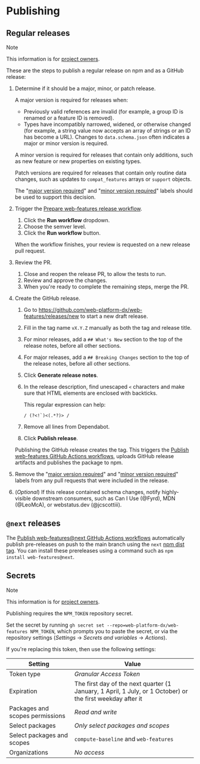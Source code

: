# Publishing

## Regular releases

> [!NOTE]
> This information is for [project owners](../GOVERNANCE.md#roles-and-responsibilities).

These are the steps to publish a regular release on npm and as a GitHub release:

1. Determine if it should be a major, minor, or patch release.

   A major version is required for releases when:

   - Previously valid references are invalid (for example, a group ID is renamed or a feature ID is removed).
   - Types have incompatibly narrowed, widened, or otherwise changed (for example, a string value now accepts an array of strings or an ID has become a URL). Changes to `data.schema.json` often indicates a major or minor version is required.

   A minor version is required for releases that contain only additions, such as new feature or new properties on existing types.

   Patch versions are required for releases that contain only routine data changes, such as updates to `compat_features` arrays or `support` objects.

   The "[major version required][major-version]" and "[minor version required][minor-version]" labels should be used to support this decision.

1. Trigger the [Prepare web-features release workflow](https://github.com/web-platform-dx/web-features/actions/workflows/prepare_release.yml).

   1. Click the **Run workflow** dropdown.
   1. Choose the semver level.
   1. Click the **Run workflow** button.

   When the workflow finishes, your review is requested on a new release pull request.

1. Review the PR.

   1. Close and reopen the release PR, to allow the tests to run.
   1. Review and approve the changes.
   1. When you're ready to complete the remaining steps, merge the PR.

1. Create the GitHub release.

   1. Go to https://github.com/web-platform-dx/web-features/releases/new to start a new draft release.
   1. Fill in the tag name `vX.Y.Z` manually as both the tag and release title.
   1. For minor releases, add a `## What's New` section to the top of the release notes, before all other sections.
   1. For major releases, add a `## Breaking Changes` section to the top of the release notes, before all other sections.
   1. Click **Generate release notes**.
   1. In the release description, find unescaped `<` characters and make sure that HTML elements are enclosed with backticks.

      This regular expression can help:

      ```regex
      / (?<!`)<(.*?)> /
      ```

   1. Remove all lines from Dependabot.
   1. Click **Publish release**.

   Publishing the GitHub release creates the tag. This triggers the [Publish web-features GitHub Actions workflows](https://github.com/web-platform-dx/web-features/blob/main/.github/workflows/publish_web-features.yml), uploads GitHub release artifacts and publishes the package to npm.

1. Remove the "[major version required][major-version]" and "[minor version required][minor-version]" labels from any pull requests that were included in the release.

1. (_Optional_) If this release contained schema changes, notify highly-visible downstream consumers, such as Can I Use (@Fyrd), MDN (@LeoMcA), or webstatus.dev (@jcscottiii).

[major-version]: https://github.com/web-platform-dx/web-features/pulls?q=is%3Apr+is%3Amerged+label%3A%22major+version+required%22+sort%3Aupdated-desc
[minor-version]: https://github.com/web-platform-dx/web-features/pulls?q=is%3Apr+is%3Amerged+label%3A%22minor+version+required%22+sort%3Aupdated-desc

## `@next` releases

The [Publish web-features@next GitHub Actions workflows](https://github.com/web-platform-dx/web-features/blob/main/.github/workflows/publish_next_web-features.yml) automatically publish pre-releases on push to the main branch using the `next` [npm dist tag](https://docs.npmjs.com/adding-dist-tags-to-packages).
You can install these prereleases using a command such as `npm install web-features@next`.

## Secrets

> [!NOTE]
> This information is for [project owners](../GOVERNANCE.md#roles-and-responsibilities).

Publishing requires the `NPM_TOKEN` repository secret.

Set the secret by running `gh secret set --repo=web-platform-dx/web-features NPM_TOKEN`,
which prompts you to paste the secret,
or via the repository settings (_Settings_ → _Secrets and variables_ → _Actions_).

If you're replacing this token, then use the following settings:

| Setting                         | Value                                                                                                      |
| ------------------------------- | ---------------------------------------------------------------------------------------------------------- |
| Token type                      | _Granular Access Token_                                                                                    |
| Expiration                      | The first day of the next quarter (1 January, 1 April, 1 July, or 1 October) or the first weekday after it |
| Packages and scopes permissions | _Read and write_                                                                                           |
| Select packages                 | _Only select packages and scopes_                                                                          |
| Select packages and scopes      | `compute-baseline` and `web-features`                                                                      |
| Organizations                   | _No access_                                                                                                |
